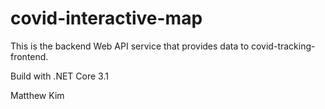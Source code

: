 # covid-interactive-map

This is the backend Web API service that provides data to covid-tracking-frontend.

Build with .NET Core 3.1

Matthew Kim
